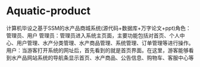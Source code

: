 # Aquatic-product
计算机毕设之基于SSM的水产品商城系统(源代码+数据库+万字论文+ppt)角色：管理员、用户  管理员：管理员进入系统主页面，主要功能包括对首页、个人中心、用户管理、水产分类管理、水产商品管理、系统管理、订单管理等进行操作。  用户：当游客打开系统的网址后，首先看到的就是首页界面。在这里，游客能够看到水产品网站系统的导航条显示首页、水产商品、公告信息、购物车、客服中心等
